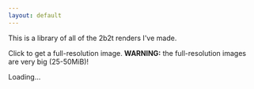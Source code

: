 ```yaml
---
layout: default
---
```


This is a library of all of the 2b2t renders I've made.

Click to get a full-resolution image. **WARNING:** the full-resolution images are very big (25-50MiB)!


<div id="renders">Loading...</div>

<script>
    fetch("https://gist.githubusercontent.com/DaMatrix/8b7ff92fcc7e49c0f511a8ed207d8e92/raw/www.daporkchop.net-2b2t-renders.json").then(response => {
        return response.json();
    }).then(data => {
        var list = document.getElementById("renders");
        list.innerHTML = "";
        for (var i = 1; i <= data.count; i++)   {
            var img = document.createElement("img");
            img.src = "https://cloud.daporkchop.net/minecraft/2b2t/renders/weekly/" + i + ".jpg";
            
            var a = document.createElement("a");
            a.href = "https://cloud.daporkchop.net/minecraft/2b2t/renders/weekly/" + i + ".png";
            a.appendChild(img);

            list.appendChild(a);
            list.appendChild(document.createElement("br"));
        }
    });
</script>
